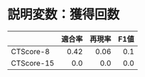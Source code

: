 # 説明変数：獲得回数
| | 適合率 | 再現率 | F1値 |
| :-- | --: | --: | --: |
| CTScore-8 | 0.42 | 0.06 | 0.1 |
| CTScore-15 | 0.0 | 0.0 | 0.0 |

